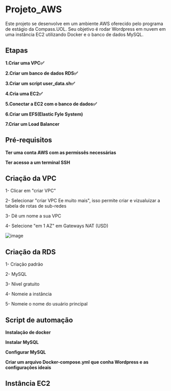 # Projeto_AWS
Este projeto se desenvolve em um ambiente AWS oferecido pelo programa de estágio da Compass.UOL. Seu objetivo é rodar Wordpress em nuvem em uma instância EC2 utilizando Docker e o banco de dados MySQL.

## Etapas
**1.Criar uma VPC✅**

**2.Criar um banco de dados RDS✅**

**3.Criar um script user_data.sh✅** 

**4.Cria uma EC2✅** 

**5.Conectar a EC2 com o banco de dados✅**

**6.Criar um EFS(Elastic Fyle System)**

**7.Criar um Load Balancer**



## Pré-requisitos
**Ter uma conta AWS com as permissês necessárias**

**Ter acesso a um terminal SSH**


## Criação da VPC

1- Clicar em "criar VPC"

2- Selecionar "criar VPC Ee muito mais", isso permite criar e vizualuizar a tabela de rotas de sub-redes

3- Dê um nome a sua VPC

4- Selecione "em 1 AZ" em Gateways NAT (USD)

![image](https://github.com/user-attachments/assets/a240f985-ddfd-4425-89f7-70113c9c79ae)


## Criação da RDS

1- Criação padrão

2- MySQL

3- Nível gratuito

4- Nomeie a instância

5- Nomeie o nome do usuário principal

## Script de automação

**Instalação de docker**

**Instalar MySQL**

**Configurar MySQL**

**Criar um arquivo Docker-compose.yml que conha Wordpress e as configurações ideais**


## Instância EC2
